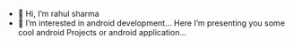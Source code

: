 - 👋 Hi, I’m rahul sharma
- 👀 I’m interested in android development...
Here I’m presenting you some cool android Projects or android application...


<!---
rahulsharmadev-community/rahulsharmadev-community is a ✨ special ✨ repository because its `README.md` (this file) appears on your GitHub profile.
You can click the Preview link to take a look at your changes.
--->
